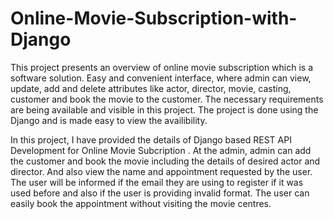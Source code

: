 # Online-Movie-Subscription-with-Django
This project presents an overview of online movie subscription which is a software solution. Easy and convenient interface, where admin can view, update, add and delete attributes like actor, director, movie, casting, customer and book the movie to the customer. The necessary requirements are being available and visible in this project. The project is done using the Django and is made easy to view the availibility.


In this project, I have provided the details of Django based REST API Development for
Online Movie Subcription . At the admin, admin can add the customer and book the movie
including the details of desired actor and director. And also view the name and appointment
requested by the user. The user will be informed if the email they are using to register if it
was used before and also if the user is providing invalid format. The user can easily book
the appointment without visiting the movie centres.
